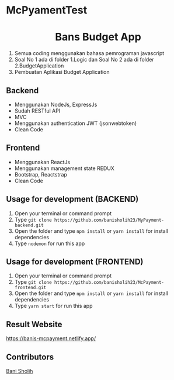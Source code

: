 # McPyamentTest

<h1 align="center">Bans Budget App</h1>

1. Semua coding menggunakan bahasa pemrograman javascript
2. Soal No 1 ada di folder 1.Logic dan Soal No 2 ada di folder 2.BudgetApplication
3. Pembuatan Aplikasi Budget Application

## Backend
* Menggunakan NodeJs, ExpressJs
* Sudah RESTful API
* MVC
* Menggunakan authentication JWT (jsonwebtoken)
* Clean Code

## Frontend
* Menggunakan ReactJs
* Menggunakan management state REDUX
* Bootstrap, Reactstrap
* Clean Code

## Usage for development (BACKEND)
1. Open your terminal or command prompt
2. Type `git clone https://github.com/banisholih23/MyPayment-backend.git`
3. Open the folder and type `npm install` or `yarn install` for install dependencies
4. Type `nodemon` for run this app

## Usage for development (FRONTEND)
1. Open your terminal or command prompt
2. Type `git clone https://github.com/banisholih23/McPayment-frontend.git`
3. Open the folder and type `npm install` or `yarn install` for install dependencies
4. Type `yarn start` for run this app

## Result Website
https://banis-mcpayment.netlify.app/

## Contributors
[Bani Sholih](https://github.com/banisholih23)
